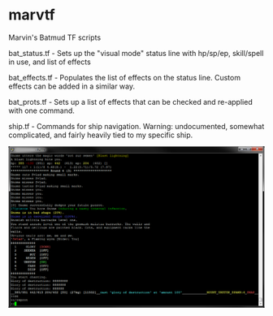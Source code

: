 # marvtf
Marvin's Batmud TF scripts

bat_status.tf - Sets up the "visual mode" status line with hp/sp/ep, skill/spell in use, and list of effects

bat_effects.tf - Populates the list of effects on the status line. Custom effects can be added in a similar way.

bat_prots.tf - Sets up a list of effects that can be checked and re-applied with one command.

ship.tf - Commands for ship navigation. Warning: undocumented, somewhat complicated, and fairly heavily tied to my specific ship.


![screenshot](https://github.com/sbaker48/marvtf/raw/master/marvtf1.png)
